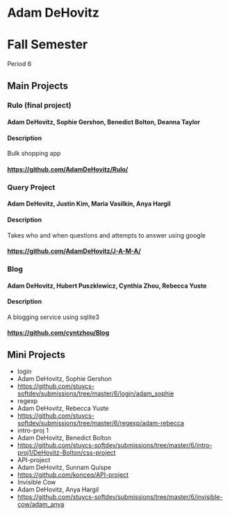 Adam DeHovitz
==========

# Fall Semester
Period 6

## Main Projects

### Rulo (final project)
#### Adam DeHovitz, Sophie Gershon, Benedict Bolton, Deanna Taylor
#### Description
Bulk shopping app
#### https://github.com/AdamDeHovitz/Rulo/


### Query Project
#### Adam DeHovitz, Justin Kim, Maria Vasilkin, Anya Hargil
#### Description
Takes who and when questions and attempts to answer using google
#### https://github.com/AdamDeHovitz/J-A-M-A/

### Blog
#### Adam DeHovitz, Hubert Puszklewicz, Cynthia Zhou, Rebecca Yuste
#### Description
A blogging service using sqlite3
#### https://github.com/cyntzhou/Blog

## Mini Projects

 * login
  * Adam DeHovitz, Sophie Gershon
  * https://github.com/stuycs-softdev/submissions/tree/master/6/login/adam_sophie
 * regexp
  * Adam DeHovitz, Rebecca Yuste
  * https://github.com/stuycs-softdev/submissions/tree/master/6/regexp/adam-rebecca
 * intro-proj 1
  * Adam DeHovitz, Benedict Bolton
  * https://github.com/stuycs-softdev/submissions/tree/master/6/intro-proj1/DeHovitz-Bolton/css-project
 * API-project
  * Adam DeHovitz, Sunnam Quispe
  * https://github.com/konceq/API-project
 * Invisible Cow
  * Adam DeHovitz, Anya Hargil
  * https://github.com/stuycs-softdev/submissions/tree/master/6/invisible-cow/adam_anya
  
